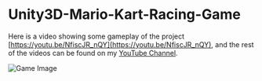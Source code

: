 # Unity3D-Mario-Kart-Racing-Game
Here is a video showing some gameplay of the project  [https://youtu.be/NfiscJR_nQY](https://youtu.be/NfiscJR_nQY), 
and the rest of the videos can be found on my [YouTube Channel](https://www.youtube.com/c/ishaan35).

![Game Image](https://ishaan35.github.io/Images/MyMarioKart.jpg, "Gameplay Snapshot")

